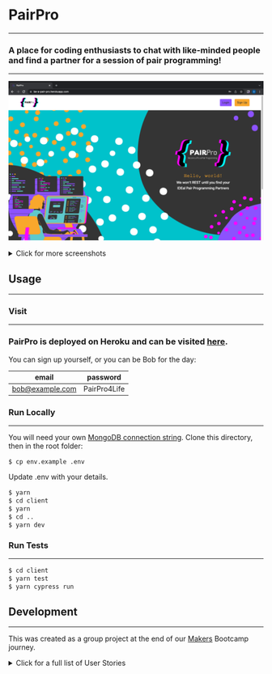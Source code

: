 # PairPro
---

### A place for coding enthusiasts to chat with like-minded people and find a partner for a session of pair programming!
---

![home page](/screenshots/home.png)


<details>
  <summary>Click for more screenshots</summary>

  ![register page](/screenshots/register.png)
</details>

## Usage
---
### Visit
---
### PairPro is deployed on Heroku and can be visited [here](https://be-a-pair-pro.herokuapp.com/).
  You can sign up yourself, or you can be Bob for the day:

  |email | password |
  |---|---|
  |bob@example.com | PairPro4Life | 

### Run Locally
---
You will need your own [MongoDB connection string](https://www.mongodb.com/docs/guides/cloud/connectionstring/).
Clone this directory, then in the root folder:
```
$ cp env.example .env
```
Update .env with your details.
```
$ yarn
$ cd client
$ yarn
$ cd ..
$ yarn dev
```
### Run Tests
---
```
$ cd client
$ yarn test
$ yarn cypress run
```

## Development
---
This was created as a group project at the end of our [Makers](http://makers.tech/) Bootcamp journey.


<details>
  <summary>Click for a full list of User Stories</summary>

  ---
  ### MVP User Stories
  ---
  ```
  As a user,
  So I can access the pair programming website,
  I would like to sign up.
  ```
  ```
  As a user,
  So my profile can be remembered,
  I would like to sign in.
  ```
  ```
  As a user,
  So I can keep my profile safe,
  I would like to sign out. 
  ```
  ```
  As a user, 
  So that I can see other programmers to pair with,
  I would like to see a list of users.
  ```
  ```
  As a user, 
  So other users know if we share a language,
  My profile will contain the technologies I use.
  ```
  ```
  As a user,
  So that others can decide whether they want to work with me, 
  I can state on my profile the things I’d like to pair on etc.
  ```
  ```
  As a user,
  So other users can see my past projects,
  My profile will link to my GitHub.
  ```
  ```
  As a user, 
  So I can arrange a session with other members, 
  I would like to be able message other members.
  ```
  ---
  ### Nice To Have User Stories - Completed
  ---
  ```
  As a user, 
  So I can find members with relevant interests,
  I want to filter by language, level or location/remote.
  ```
  ```
  As a user,
  So the website feels a bit more personal, 
  I want to have a profile picture.
  ```
  ```
  As a user, 
  So I can message people in real-time, 
  I would like a chat-feature.
  ```
  ---
  <details>
    <summary>Nice To Have User Stories - Future Prospects</summary>

  ```
  As a user,
  So the website feels less wordy and a bit more colourful to the eye,
  I want to see the respective language icon next to each coding language
  ```
  ```
  As a user
  So I can stay connected with other members
  I would like to add friends to my account
  ```
  ```
  As a user, 
  So I can arrange spontaneous pairing sessions, 
  I would like to see who of my friends is online.
  ```
  ```
  As a user, 
  So we can code directly on the website without having to open VScode, 
  I would like VScode integration.
  ```
  ```
  As a user,
  So I can share my skills and see other people’s ‘skills’,
  I would like to endorse other members e.g. ‘is punctual’, ‘has good chat’
  ```
  ```
  As a user, 
  So I can directly pair program via a Zoom, 
  I would like Zoom integration on the website.
  ```
  ```
  As a user, 
  So that I can have an easy sign-in process and automatically link my accounts, 
  I would like the option to sign-up with github/linkedin.
  ```
  ```
  As a user,
  So that I can show that I have completed tasks,
  I would like badges to be added to my profile
  ```
  </details>
</details>